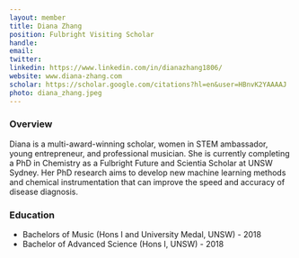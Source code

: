 ```yaml
---
layout: member
title: Diana Zhang
position: Fulbright Visiting Scholar
handle: 
email: 
twitter:
linkedin: https://www.linkedin.com/in/dianazhang1806/
website: www.diana-zhang.com
scholar: https://scholar.google.com/citations?hl=en&user=HBnvK2YAAAAJ
photo: diana_zhang.jpeg
---
```


### Overview
Diana is a multi-award-winning scholar, women in STEM ambassador, young entrepreneur, and professional musician. 
She is currently completing a PhD in Chemistry as a Fulbright Future and Scientia Scholar at UNSW Sydney. 
Her PhD research aims to develop new machine learning methods and chemical instrumentation that can improve the speed and accuracy of disease diagnosis.

### Education
- Bachelors of Music (Hons I and University Medal, UNSW) - 2018
- Bachelor of Advanced Science (Hons I, UNSW) - 2018
